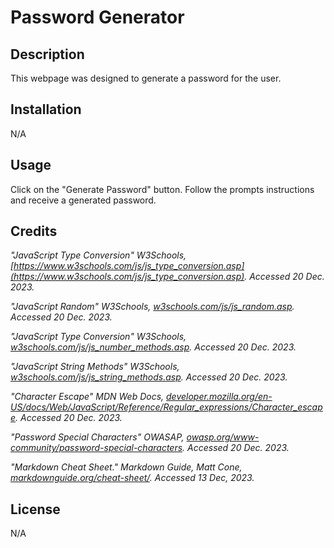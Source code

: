 # Password Generator

## Description

 This webpage was designed to generate a password for the user.

## Installation

N/A

## Usage

Click on the "Generate Password" button. Follow the prompts instructions and receive a generated password.

## Credits

*"JavaScript Type Conversion" W3Schools, *[https://www.w3schools.com/js/js_type_conversion.asp](https://www.w3schools.com/js/js_type_conversion.asp)*. Accessed 20 Dec. 2023.*

*"JavaScript Random" W3Schools, *[w3schools.com/js/js_random.asp](https://www.w3schools.com/js/js_random.asp)*. Accessed 20 Dec. 2023.*

*"JavaScript Type Conversion" W3Schools, *[w3schools.com/js/js_number_methods.asp](https://www.w3schools.com/js/js_number_methods.asp)*. Accessed 20 Dec. 2023.*

*"JavaScript String Methods" W3Schools, *[w3schools.com/js/js_string_methods.asp](https://www.w3schools.com/js/js_string_methods.asp)*. Accessed 20 Dec. 2023.*

*"Character Escape" MDN Web Docs, *[developer.mozilla.org/en-US/docs/Web/JavaScript/Reference/Regular_expressions/Character_escape](https://developer.mozilla.org/en-US/docs/Web/JavaScript/Reference/Regular_expressions/Character_escape)*. Accessed 20 Dec. 2023.*

*"Password Special Characters" OWASAP, *[owasp.org/www-community/password-special-characters](https://owasp.org/www-community/password-special-characters)*. Accessed 20 Dec. 2023.*

*"Markdown Cheat Sheet." Markdown Guide, Matt Cone, *[markdownguide.org/cheat-sheet/](https://www.markdownguide.org/cheat-sheet/)*. Accessed 13 Dec, 2023.*

## License
N/A